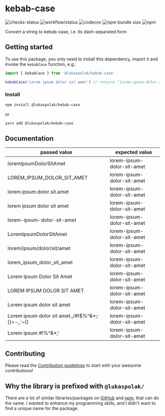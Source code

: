 # kebab-case

![checks-status](https://img.shields.io/github/checks-status/LukasPolak/kebab-case/main?style=flat-square) ![workflow/status](https://img.shields.io/github/workflow/status/lukaspolak/kebab-case/CI?style=flat-square) ![codecov](https://img.shields.io/codecov/c/github/lukaspolak/kebab-case?style=flat-square) ![npm bundle size](https://img.shields.io/bundlephobia/min/@lukaspolak/kebab-case?style=flat-square) ![npm](https://img.shields.io/npm/v/@lukaspolak/kebab-case?style=flat-square)

Convert a string to kebab-case, i.e. its dash-separated form

## Getting started

To use this package, you only need to install this dependency, import it and invoke the `kebabCase` function, e.g.:

```js
import { kebabCase } from '@lukaspolak/kebab-case'

kebabCase('Lorem ipsum dolor sit amet') // returns "lorem-ipsum-dolor-sit-amet"
```

### Install

```bash
npm install @lukaspolak/kebab-case
```

or

```bash
yarn add @lukaspolak/kebab-case
```

## Documentation

| passed value                                      | expected value             |
| ------------------------------------------------- | -------------------------- |
| loremIpsumDolorSitAmet                            | lorem-ipsum-dolor-sit-amet |
| LOREM_IPSUM_DOLOR_SIT_AMET                        | lorem-ipsum-dolor-sit-amet |
| lorem.ipsum.dolor.sit.amet                        | lorem-ipsum-dolor-sit-amet |
| lorem ipsum dolor sit amet                        | lorem-ipsum-dolor-sit-amet |
| lorem-ipsum-dolor-sit-amet                        | lorem-ipsum-dolor-sit-amet |
| LoremIpsumDolorSitAmet                            | lorem-ipsum-dolor-sit-amet |
| lorem/ipsum/dolor/sit/amet                        | lorem-ipsum-dolor-sit-amet |
| lorem_ipsum_dolor_sit_amet                        | lorem-ipsum-dolor-sit-amet |
| Lorem Ipsum Dolor Sit Amet                        | lorem-ipsum-dolor-sit-amet |
| LOREM IPSUM DOLOR SIT AMET                        | lorem-ipsum-dolor-sit-amet |
| Lorem ipsum dolor sit amet                        | lorem-ipsum-dolor-sit-amet |
| Lorem ipsum dolor sit amet.,/#!$%^&\*;:{}=-\_`~() | lorem-ipsum-dolor-sit-amet |
| Lorem ipsum #!$%^&*;(dolor sit amet)#!$%^&\*;'    | lorem-ipsum-dolor-sit-amet |

## Contributing

Please read the [Contribution guidelines](.github/CONTRIBUTING.md) to start with your awesome contributions!

## Why the library is prefixed with `@lukaspolak/`

There are a lot of similar libraries/packages on [GitHub](https://github.com/features/packages) and [npm](https://www.npmjs.com/), that can do the same. I wanted to enhance my programming skills, and I didn't want to find a unique name for the package.
